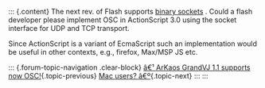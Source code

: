 ::: {.content}
The next rev. of Flash supports [binary
sockets](http://livedocs.macromedia.com/labs/1/flex/langref/flash/net/Socket.html)
. Could a flash developer please implement OSC in ActionScript 3.0 using
the socket interface for UDP and TCP transport.

Since ActionScript is a variant of EcmaScript such an implementation
would be useful in other contexts, e.g., firefox, Max/MSP JS etc.

::: {.forum-topic-navigation .clear-block}
[â€¹ ArKaos GrandVJ 1.1 supports now
OSC!](topic/259 "Go to previous forum topic"){.topic-previous} [Mac
users? â€º](topic/249 "Go to next forum topic"){.topic-next}
:::
:::
